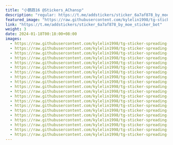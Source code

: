 ```yaml
---
title: "小鹦鹉16 @Stickers_AChansp"
description: "regular: https://t.me/addstickers/sticker_6a7af878_by_moe_sticker_bot"
featured_image: "https://raw.githubusercontent.com/kylelin1998/tg-sticker-spreading-worldwide-images/main/img/140eca99-a8a5-4f2a-8e65-b862bfb4e984.jpg"
link: "https://t.me/addstickers/sticker_6a7af878_by_moe_sticker_bot"
weight: 3
date: 2024-01-18T00:18:00+08:00
images:
  - https://raw.githubusercontent.com/kylelin1998/tg-sticker-spreading-worldwide-images/main/img/140eca99-a8a5-4f2a-8e65-b862bfb4e984.jpg
  - https://raw.githubusercontent.com/kylelin1998/tg-sticker-spreading-worldwide-images/main/img/70f958c3-1fc3-4032-8307-6c77908a4afd.jpg
  - https://raw.githubusercontent.com/kylelin1998/tg-sticker-spreading-worldwide-images/main/img/5dedc2c0-3204-4fe5-8d37-95d3197007e5.jpg
  - https://raw.githubusercontent.com/kylelin1998/tg-sticker-spreading-worldwide-images/main/img/24b24772-5db2-457b-b9a4-145802f7b385.jpg
  - https://raw.githubusercontent.com/kylelin1998/tg-sticker-spreading-worldwide-images/main/img/96830582-55cc-4828-a835-192979f5a476.jpg
  - https://raw.githubusercontent.com/kylelin1998/tg-sticker-spreading-worldwide-images/main/img/549d1086-cedf-453e-bcfe-d85d343606f7.jpg
  - https://raw.githubusercontent.com/kylelin1998/tg-sticker-spreading-worldwide-images/main/img/d272e713-ae8c-44de-8135-75d3c7366981.jpg
  - https://raw.githubusercontent.com/kylelin1998/tg-sticker-spreading-worldwide-images/main/img/7242a023-3d26-4c2a-a765-8165cb35806d.jpg
  - https://raw.githubusercontent.com/kylelin1998/tg-sticker-spreading-worldwide-images/main/img/2b850e59-f5d0-4299-b2c4-47f7e68bdd7c.jpg
  - https://raw.githubusercontent.com/kylelin1998/tg-sticker-spreading-worldwide-images/main/img/2aa15e76-f16f-46ef-9e95-834b0d43675d.jpg
  - https://raw.githubusercontent.com/kylelin1998/tg-sticker-spreading-worldwide-images/main/img/add51c33-0d17-4895-90ed-2bd43b3d02a8.jpg
  - https://raw.githubusercontent.com/kylelin1998/tg-sticker-spreading-worldwide-images/main/img/4fbb9550-e500-4065-aa3b-c2a2ee2ac18d.jpg
  - https://raw.githubusercontent.com/kylelin1998/tg-sticker-spreading-worldwide-images/main/img/05bea3f5-f462-44af-abcc-71e0c9205848.jpg
  - https://raw.githubusercontent.com/kylelin1998/tg-sticker-spreading-worldwide-images/main/img/8679270e-428a-480c-b5c7-22b6d67b3633.jpg
  - https://raw.githubusercontent.com/kylelin1998/tg-sticker-spreading-worldwide-images/main/img/9b67e05d-40e0-40c1-8f70-f640937c9550.jpg
  - https://raw.githubusercontent.com/kylelin1998/tg-sticker-spreading-worldwide-images/main/img/5aa17188-af4a-467b-a288-bc80e210f462.jpg
  - https://raw.githubusercontent.com/kylelin1998/tg-sticker-spreading-worldwide-images/main/img/f927394e-08ce-499f-b6f3-c4b2a7303b5d.jpg
  - https://raw.githubusercontent.com/kylelin1998/tg-sticker-spreading-worldwide-images/main/img/e6555185-9637-476a-92ea-20cde73a1dd1.jpg
  - https://raw.githubusercontent.com/kylelin1998/tg-sticker-spreading-worldwide-images/main/img/60f85921-0765-4172-8fa7-e996e714e75b.jpg
  - https://raw.githubusercontent.com/kylelin1998/tg-sticker-spreading-worldwide-images/main/img/31bb78c2-c41f-4e98-afee-65ad91748555.jpg
---
```


